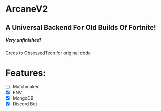 # ArcaneV2
## A Universal Backend For Old Builds Of Fortnite!

##### Very unfinished!

Creds to ObsessedTech for original code
# Features:
- [ ] Matchmaker
- [x] ENV
- [x] MongoDB
- [x] Discord Bot
